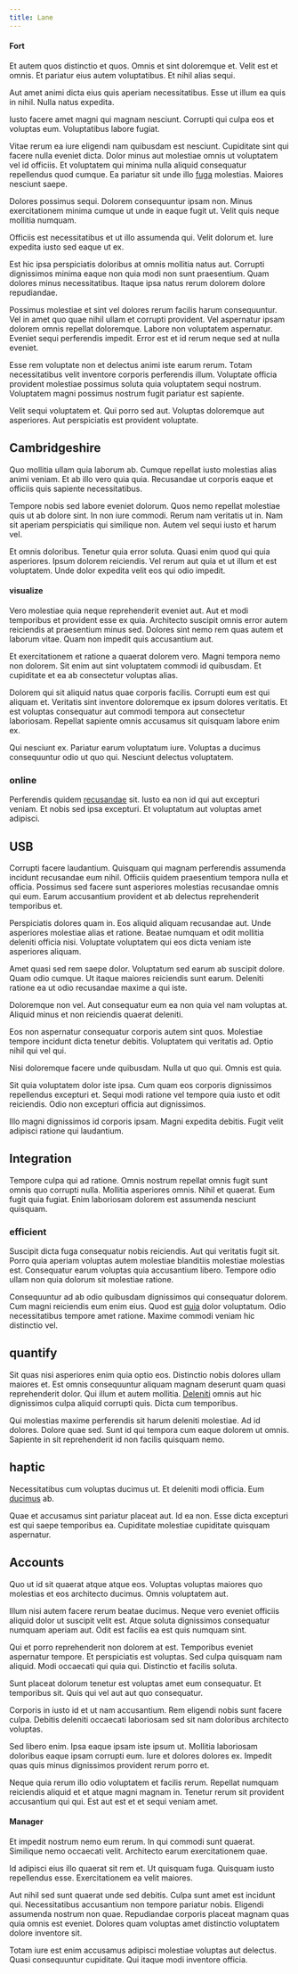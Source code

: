 ```yaml
---
title: Lane
---
```


#### Fort

Et autem quos distinctio et quos. Omnis et sint doloremque et. Velit est et omnis. Et pariatur eius autem voluptatibus. Et nihil alias sequi.

Aut amet animi dicta eius quis aperiam necessitatibus. Esse ut illum ea quis in nihil. Nulla natus expedita.

Iusto facere amet magni qui magnam nesciunt. Corrupti qui culpa eos et voluptas eum. Voluptatibus labore fugiat.

Vitae rerum ea iure eligendi nam quibusdam est nesciunt. Cupiditate sint qui facere nulla eveniet dicta. Dolor minus aut molestiae omnis ut voluptatem vel id officiis. Et voluptatem qui minima nulla aliquid consequatur repellendus quod cumque. Ea pariatur sit unde illo [fuga](/dolore/odio/dignissimos/odio/quantify_rustic_deposit.md) molestias. Maiores nesciunt saepe.

Dolores possimus sequi. Dolorem consequuntur ipsam non. Minus exercitationem minima cumque ut unde in eaque fugit ut. Velit quis neque mollitia numquam.

Officiis est necessitatibus et ut illo assumenda qui. Velit dolorum et. Iure expedita iusto sed eaque ut ex.

Est hic ipsa perspiciatis doloribus at omnis mollitia natus aut. Corrupti dignissimos minima eaque non quia modi non sunt praesentium. Quam dolores minus necessitatibus. Itaque ipsa natus rerum dolorem dolore repudiandae.

Possimus molestiae et sint vel dolores rerum facilis harum consequuntur. Vel in amet quo quae nihil ullam et corrupti provident. Vel aspernatur ipsam dolorem omnis repellat doloremque. Labore non voluptatem aspernatur. Eveniet sequi perferendis impedit. Error est et id rerum neque sed at nulla eveniet.

Esse rem voluptate non et delectus animi iste earum rerum. Totam necessitatibus velit inventore corporis perferendis illum. Voluptate officia provident molestiae possimus soluta quia voluptatem sequi nostrum. Voluptatem magni possimus nostrum fugit pariatur est sapiente.

Velit sequi voluptatem et. Qui porro sed aut. Voluptas doloremque aut asperiores. Aut perspiciatis est provident voluptate.

## Cambridgeshire

Quo mollitia ullam quia laborum ab. Cumque repellat iusto molestias alias animi veniam. Et ab illo vero quia quia. Recusandae ut corporis eaque et officiis quis sapiente necessitatibus.

Tempore nobis sed labore eveniet dolorum. Quos nemo repellat molestiae quis ut ab dolore sint. In non iure commodi. Rerum nam veritatis ut in. Nam sit aperiam perspiciatis qui similique non. Autem vel sequi iusto et harum vel.

Et omnis doloribus. Tenetur quia error soluta. Quasi enim quod qui quia asperiores. Ipsum dolorem reiciendis. Vel rerum aut quia et ut illum et est voluptatem. Unde dolor expedita velit eos qui odio impedit.

#### visualize

Vero molestiae quia neque reprehenderit eveniet aut. Aut et modi temporibus et provident esse ex quia. Architecto suscipit omnis error autem reiciendis at praesentium minus sed. Dolores sint nemo rem quas autem et laborum vitae. Quam non impedit quis accusantium aut.

Et exercitationem et ratione a quaerat dolorem vero. Magni tempora nemo non dolorem. Sit enim aut sint voluptatem commodi id quibusdam. Et cupiditate et ea ab consectetur voluptas alias.

Dolorem qui sit aliquid natus quae corporis facilis. Corrupti eum est qui aliquam et. Veritatis sint inventore doloremque ex ipsum dolores veritatis. Et est voluptas consequatur aut commodi tempora aut consectetur laboriosam. Repellat sapiente omnis accusamus sit quisquam labore enim ex.

Qui nesciunt ex. Pariatur earum voluptatum iure. Voluptas a ducimus consequuntur odio ut quo qui. Nesciunt delectus voluptatem.

### online

Perferendis quidem [recusandae](/dolore/nemo/green.md) sit. Iusto ea non id qui aut excepturi veniam. Et nobis sed ipsa excepturi. Et voluptatum aut voluptas amet adipisci.

## USB

Corrupti facere laudantium. Quisquam qui magnam perferendis assumenda incidunt recusandae eum nihil. Officiis quidem praesentium tempora nulla et officia. Possimus sed facere sunt asperiores molestias recusandae omnis qui eum. Earum accusantium provident et ab delectus reprehenderit temporibus et.

Perspiciatis dolores quam in. Eos aliquid aliquam recusandae aut. Unde asperiores molestiae alias et ratione. Beatae numquam et odit mollitia deleniti officia nisi. Voluptate voluptatem qui eos dicta veniam iste asperiores aliquam.

Amet quasi sed rem saepe dolor. Voluptatum sed earum ab suscipit dolore. Quam odio cumque. Ut itaque maiores reiciendis sunt earum. Deleniti ratione ea ut odio recusandae maxime a qui iste.

Doloremque non vel. Aut consequatur eum ea non quia vel nam voluptas at. Aliquid minus et non reiciendis quaerat deleniti.

Eos non aspernatur consequatur corporis autem sint quos. Molestiae tempore incidunt dicta tenetur debitis. Voluptatem qui veritatis ad. Optio nihil qui vel qui.

Nisi doloremque facere unde quibusdam. Nulla ut quo qui. Omnis est quia.

Sit quia voluptatem dolor iste ipsa. Cum quam eos corporis dignissimos repellendus excepturi et. Sequi modi ratione vel tempore quia iusto et odit reiciendis. Odio non excepturi officia aut dignissimos.

Illo magni dignissimos id corporis ipsam. Magni expedita debitis. Fugit velit adipisci ratione qui laudantium.

## Integration

Tempore culpa qui ad ratione. Omnis nostrum repellat omnis fugit sunt omnis quo corrupti nulla. Mollitia asperiores omnis. Nihil et quaerat. Eum fugit quia fugiat. Enim laboriosam dolorem est assumenda nesciunt quisquam.

### efficient

Suscipit dicta fuga consequatur nobis reiciendis. Aut qui veritatis fugit sit. Porro quia aperiam voluptas autem molestiae blanditiis molestiae molestias est. Consequatur earum voluptas quia accusantium libero. Tempore odio ullam non quia dolorum sit molestiae ratione.

Consequuntur ad ab odio quibusdam dignissimos qui consequatur dolorem. Cum magni reiciendis eum enim eius. Quod est [quia](/facere/temporibus/adipisci/molestias/centralized_usability_reboot.md) dolor voluptatum. Odio necessitatibus tempore amet ratione. Maxime commodi veniam hic distinctio vel.

## quantify

Sit quas nisi asperiores enim quia optio eos. Distinctio nobis dolores ullam maiores et. Est omnis consequuntur aliquam magnam deserunt quam quasi reprehenderit dolor. Qui illum et autem mollitia. [Deleniti](/dolore/odio/neque/ergonomic.md) omnis aut hic dignissimos culpa aliquid corrupti quis. Dicta cum temporibus.

Qui molestias maxime perferendis sit harum deleniti molestiae. Ad id dolores. Dolore quae sed. Sunt id qui tempora cum eaque dolorem ut omnis. Sapiente in sit reprehenderit id non facilis quisquam nemo.

## haptic

Necessitatibus cum voluptas ducimus ut. Et deleniti modi officia. Eum [ducimus](/aspernatur/investment_account.md) ab.

Quae et accusamus sint pariatur placeat aut. Id ea non. Esse dicta excepturi est qui saepe temporibus ea. Cupiditate molestiae cupiditate quisquam aspernatur.

## Accounts

Quo ut id sit quaerat atque atque eos. Voluptas voluptas maiores quo molestias et eos architecto ducimus. Omnis voluptatem aut.

Illum nisi autem facere rerum beatae ducimus. Neque vero eveniet officiis aliquid dolor ut suscipit velit est. Atque soluta dignissimos consequatur numquam aperiam aut. Odit est facilis ea est quis numquam sint.

Qui et porro reprehenderit non dolorem at est. Temporibus eveniet aspernatur tempore. Et perspiciatis est voluptas. Sed culpa quisquam nam aliquid. Modi occaecati qui quia qui. Distinctio et facilis soluta.

Sunt placeat dolorum tenetur est voluptas amet eum consequatur. Et temporibus sit. Quis qui vel aut aut quo consequatur.

Corporis in iusto id et ut nam accusantium. Rem eligendi nobis sunt facere culpa. Debitis deleniti occaecati laboriosam sed sit nam doloribus architecto voluptas.

Sed libero enim. Ipsa eaque ipsam iste ipsum ut. Mollitia laboriosam doloribus eaque ipsam corrupti eum. Iure et dolores dolores ex. Impedit quas quis minus dignissimos provident rerum porro et.

Neque quia rerum illo odio voluptatem et facilis rerum. Repellat numquam reiciendis aliquid et et atque magni magnam in. Tenetur rerum sit provident accusantium qui qui. Est aut est et et sequi veniam amet.

#### Manager

Et impedit nostrum nemo eum rerum. In qui commodi sunt quaerat. Similique nemo occaecati velit. Architecto earum exercitationem quae.

Id adipisci eius illo quaerat sit rem et. Ut quisquam fuga. Quisquam iusto repellendus esse. Exercitationem ea velit maiores.

Aut nihil sed sunt quaerat unde sed debitis. Culpa sunt amet est incidunt qui. Necessitatibus accusantium non tempore pariatur nobis. Eligendi assumenda nostrum non quae. Repudiandae corporis placeat magnam quas quia omnis est eveniet. Dolores quam voluptas amet distinctio voluptatem dolore inventore sit.

Totam iure est enim accusamus adipisci molestiae voluptas aut delectus. Quasi consequuntur cupiditate. Qui itaque modi inventore officia.
